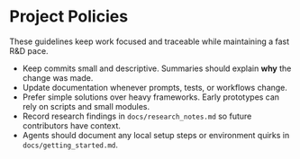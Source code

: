 # Project Policies

These guidelines keep work focused and traceable while maintaining a fast R&D pace.

* Keep commits small and descriptive. Summaries should explain **why** the change was made.
* Update documentation whenever prompts, tests, or workflows change.
* Prefer simple solutions over heavy frameworks. Early prototypes can rely on scripts and small modules.
* Record research findings in `docs/research_notes.md` so future contributors have context.
* Agents should document any local setup steps or environment quirks in `docs/getting_started.md`.
